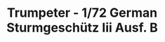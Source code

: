 ---
layout: product
title: "Trumpeter - 1/72 German Sturmgeschütz Iii Ausf. B"
price: "1700" 
desc: "N/A"
img_path: "/assets/img/TRU07256.webp"
brand: "N/A"
available: false
special_offer: false
new: false
soon: false
cat: "010000"
subcat: "013400"
subsubcat: "0N/A"
sifra: "TRU07256"
popular: false
---